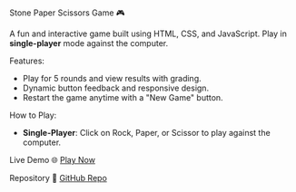 Stone Paper Scissors Game 🎮

A fun and interactive game built using HTML, CSS, and JavaScript. Play in **single-player** mode against the computer.

Features:

- Play for 5 rounds and view results with grading.
- Dynamic button feedback and responsive design.
- Restart the game anytime with a "New Game" button.

How to Play:
- **Single-Player**: Click on Rock, Paper, or Scissor to play against the computer.

Live Demo 🌐
[Play Now](https://amanc77.github.io/stone_Paper_Scissor/)

Repository 📂
[GitHub Repo](https://github.com/Amanc77/stone_Paper_Scissor)
